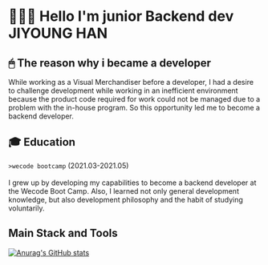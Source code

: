 # 🙇🏻‍♀️ Hello I'm junior Backend dev JIYOUNG HAN

## 🖱 The reason why i became a developer
While working as a Visual Merchandiser before a developer, I had a desire to challenge development while working in an inefficient environment because the product code required for work could not be managed due to a problem with the in-house program. So this opportunity led me to become a backend developer.


## 🎓 Education
`>wecode bootcamp` (2021.03-2021.05) 
</br></br>
 I grew up by developing my capabilities to become a backend developer at the Wecode Boot Camp. Also, I learned not only general development knowledge, but also development philosophy and the habit of studying voluntarily.

## Main Stack and Tools



[![Anurag's GitHub stats](https://github-readme-stats.vercel.app/api?username=ziy0ung1234)](https://github.com/anuraghazra/github-readme-stats)
